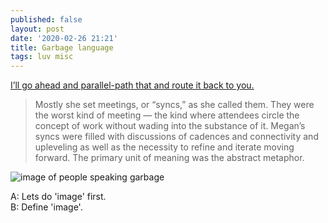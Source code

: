```yaml
---
published: false
layout: post
date: '2020-02-26 21:21'
title: Garbage language
tags: luv misc
---
```

[I’ll go ahead and parallel-path that and route it back to you.](https://www.vulture.com/2020/02/spread-of-corporate-speak.html)

> Mostly she set meetings, or “syncs,” as she called them. They were the worst kind of meeting — the kind where attendees circle the concept of work without wading into the substance of it. Megan’s syncs were filled with discussions of cadences and connectivity and upleveling as well as the necessity to refine and iterate moving forward. The primary unit of meaning was the abstract metaphor.

![image of people speaking garbage](https://pixel.nymag.com/imgs/daily/vulture/2020/02/13/magazine/corporate-speak/19-corporate-speak-lede-new.w1100.h733.jpg)

A: Lets do 'image' first.  
B: Define 'image'.
